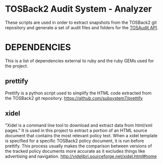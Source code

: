 TOSBack2 Audit System - Analyzer
================================

These scripts are used in order to extract snapshots from the TOSBack2 git repository and 
generate a set of audit files and folders for the [TOSAudit API](https://docs.google.com/document/d/1IOij45-aDX7Emb1WOaWzDZGe2-NrlOYZbgk3zZ-qM8I).





DEPENDENCIES
============

This is a list of dependencies external to ruby and the ruby GEMs used for the project.

prettify
--------
Prettify is a python script used to simplify the HTML code extracted from the TOSBack2 git repository.
https://github.com/subsystem7/prettify


xidel
-----
"Xidel is a command line tool to download and extract data from html/xml pages."  It is used in this project to
extract a portion of an HTML source document that contains the most relevant policy text. When a xidel template is
specified for a specific TOSBack2 policy document, it is run before prettify. This process usually makes the comparison
between versions of the tracked policy documents more accurate as it excludes things like advertising and navigation.
http://videlibri.sourceforge.net/xidel.html#home

